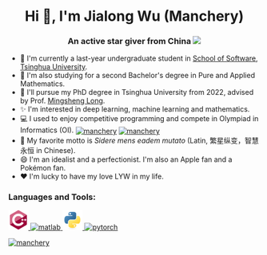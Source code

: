 <h1 align="center">Hi 👋, I'm Jialong Wu (Manchery)</h1>
<h3 align="center">An active star giver from China <img src="https://komarev.com/ghpvc/?username=manchery&color=blueviolet"></h3> 

- 🔭 I'm currently a last-year undergraduate student in [School of Software](https://www.thss.tsinghua.edu.cn/), [Tsinghua University](https://www.tsinghua.edu.cn/en/).
- 📘 I'm also studying for a second Bachelor's degree in Pure and Applied Mathematics.
- 🌱 I'll pursue my PhD degree in Tsinghua University from 2022, advised by Prof. [Mingsheng Long](http://ise.thss.tsinghua.edu.cn/~mlong/).
- ✨ I'm interested in deep learning, machine learning and mathematics.
- 💻 I used to enjoy competitive programming and compete in Olympiad in Informatics (OI). <a href="https://codeforces.com/profile/manchery" target="blank"><img align="center" src="https://raw.githubusercontent.com/rahuldkjain/github-profile-readme-generator/master/src/images/icons/Social/codeforces.svg" alt="manchery" height="24" width="32" /></a>
<a href="https://www.codechef.com/users/manchery" target="blank"><img align="center" src="https://cdn.jsdelivr.net/npm/simple-icons@3.1.0/icons/codechef.svg" alt="manchery" height="24" width="32" /></a>
- 📝 My favorite motto is *Sidere mens eadem mutato* (Latin, 繁星纵变，智慧永恒 in Chinese).
- 😄 I'm an idealist and a perfectionist. I'm also an Apple fan and a Pokémon fan.
- ❤️ I'm lucky to have my love LYW in my life.

<h3 align="left">Languages and Tools:</h3>
<p align="left"> <a href="https://www.w3schools.com/cpp/" target="_blank" rel="noreferrer"> <img src="https://raw.githubusercontent.com/devicons/devicon/master/icons/cplusplus/cplusplus-original.svg" alt="cplusplus" width="40" height="40"/> </a> <a href="https://www.mathworks.com/" target="_blank" rel="noreferrer"> <img src="https://upload.wikimedia.org/wikipedia/commons/2/21/Matlab_Logo.png" alt="matlab" width="40" height="40"/> </a> <a href="https://www.python.org" target="_blank" rel="noreferrer"> <img src="https://raw.githubusercontent.com/devicons/devicon/master/icons/python/python-original.svg" alt="python" width="40" height="40"/> </a> <a href="https://pytorch.org/" target="_blank" rel="noreferrer"> <img src="https://www.vectorlogo.zone/logos/pytorch/pytorch-icon.svg" alt="pytorch" width="40" height="40"/> </a> </p>

<p align="left"> <a href="https://github.com/ryo-ma/github-profile-trophy"><img src="https://github-profile-trophy.vercel.app/?username=manchery&margin-w=5&row=1&column=7" alt="manchery" /></a> </p>
